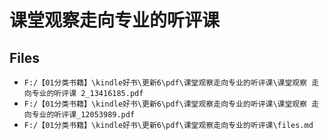 # 课堂观察走向专业的听评课

## Files

- `F:/【01分类书籍】\kindle好书\更新6\pdf\课堂观察走向专业的听评课\课堂观察 走向专业的听评课 2_13416185.pdf`
- `F:/【01分类书籍】\kindle好书\更新6\pdf\课堂观察走向专业的听评课\课堂观察 走向专业的听评课_12053989.pdf`
- `F:/【01分类书籍】\kindle好书\更新6\pdf\课堂观察走向专业的听评课\files.md`
